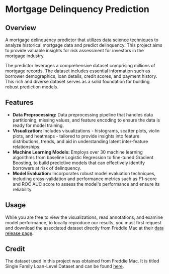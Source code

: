 # Mortgage Delinquency Prediction

## Overview

A mortgage delinquency predictor that utilizes data science techniques to analyze historical mortgage data and predict delinquency. This project aims to provide valuable insights for risk assessment for investors in the mortgage industry.

The predictor leverages a comprehensive dataset comprising millions of mortgage records. The dataset includes essential information such as borrower demographics, loan details, credit scores, and payment history. This rich and diverse dataset serves as a solid foundation for building robust prediction models.

## Features

- **Data Preprocessing:** Data preprocessing pipeline that handles data partitioning, missing values, and feature encoding to ensure the data is ready for model training.
- **Visualization:** Includes visualizations - histograms, scatter plots, violin plots, and heatmaps - tailored to provide insights into feature distributions, trends, and aid in understanding latent inter-feature relationships.
- **Machine Learning Models:** Employs over 30 machine learning algorithms from baseline Logistic Regression to fine-tuned Gradient Boosting, to build predictive models that can effectively identify borrowers at risk of delinquency.
- **Model Evaluation:** Incorporates robust model evaluation techniques, including cross-validation and performance metrics such as F1-score and ROC AUC score to assess the model's performance and ensure its reliability.

## Usage

While you are free to view the visualizations, read annotations, and examine model performance, to locally reproduce our results, you must first request and download the associated dataset directly from Freddie Mac at their [data release page](https://www.freddiemac.com/research/datasets/sf-loanlevel-dataset).

## Credit

The dataset used in this project was obtained from Freddie Mac. It is titled Single Family Loan-Level Dataset and can be found [here](https://www.freddiemac.com/research/datasets/sf-loanlevel-dataset).
